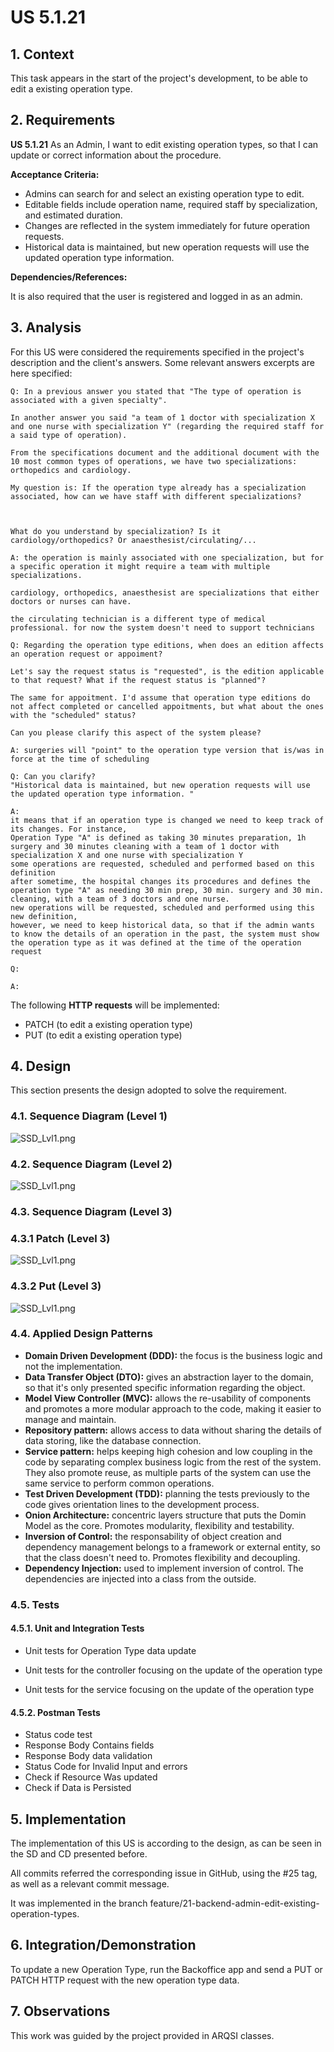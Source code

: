 # US 5.1.21

## 1. Context

This task appears in the start of the project's development, to be able to edit a existing operation type.


## 2. Requirements

**US 5.1.21** As an Admin, I want to edit existing operation types, so that I can update or correct information about the procedure. 

**Acceptance Criteria:**

- Admins can search for and select an existing operation type to edit. 
- Editable fields include operation name, required staff by specialization, and estimated duration. 
- Changes are reflected in the system immediately for future operation requests. 
- Historical data is maintained, but new operation requests will use the updated operation type information.


**Dependencies/References:**

It is also required that the user is registered and logged in as an admin.


## 3. Analysis

For this US were considered the requirements specified in the project's description and the client's answers. 
Some relevant answers excerpts are here specified:


```
Q: In a previous answer you stated that "The type of operation is associated with a given specialty".

In another answer you said "a team of 1 doctor with specialization X and one nurse with specialization Y" (regarding the required staff for a said type of operation).

From the specifications document and the additional document with the 10 most common types of operations, we have two specializations: orthopedics and cardiology.

My question is: If the operation type already has a specialization associated, how can we have staff with different specializations?

 

What do you understand by specialization? Is it cardiology/orthopedics? Or anaesthesist/circulating/...

A: the operation is mainly associated with one specialization, but for a specific operation it might require a team with multiple specializations.

cardiology, orthopedics, anaesthesist are specializations that either doctors or nurses can have.

the circulating technician is a different type of medical professional. for now the system doesn't need to support technicians
```

```
Q: Regarding the operation type editions, when does an edition affects an operation request or appoiment?

Let's say the request status is "requested", is the edition applicable to that request? What if the request status is "planned"?

The same for appoitment. I'd assume that operation type editions do not affect completed or cancelled appoitments, but what about the ones with the "scheduled" status?

Can you please clarify this aspect of the system please?

A: surgeries will "point" to the operation type version that is/was in force at the time of scheduling
```

```
Q: Can you clarify? 
"Historical data is maintained, but new operation requests will use the updated operation type information. "

A: 
it means that if an operation type is changed we need to keep track of its changes. For instance,
Operation Type "A" is defined as taking 30 minutes preparation, 1h surgery and 30 minutes cleaning with a team of 1 doctor with specialization X and one nurse with specialization Y
some operations are requested, scheduled and performed based on this definition
after sometime, the hospital changes its procedures and defines the operation type "A" as needing 30 min prep, 30 min. surgery and 30 min. cleaning, with a team of 3 doctors and one nurse.
new operations will be requested, scheduled and performed using this new definition,
however, we need to keep historical data, so that if the admin wants to know the details of an operation in the past, the system must show the operation type as it was defined at the time of the operation request
```

```
Q: 

A: 
```

The following **HTTP requests** will be implemented:
- PATCH (to edit a existing operation type)
- PUT (to edit a existing operation type)


## 4. Design

This section presents the design adopted to solve the requirement.

### 4.1. Sequence Diagram (Level 1)

![SSD_Lvl1.png](SD1.svg) 


### 4.2. Sequence Diagram (Level 2)

![SSD_Lvl1.png](SD2.svg) 


### 4.3. Sequence Diagram (Level 3)

### 4.3.1 Patch (Level 3)

![SSD_Lvl1.png](SD3Patch.svg) 

### 4.3.2 Put (Level 3)

![SSD_Lvl1.png](SD3Put.svg) 

### 4.4. Applied Design Patterns

- **Domain Driven Development (DDD):** the focus is the business logic and not the implementation.
- **Data Transfer Object (DTO):** gives an abstraction layer to the domain, so that it's only presented specific information regarding the object.
- **Model View Controller (MVC):** allows the re-usability of components and promotes a more modular approach to the code, making it easier to manage and maintain.
- **Repository pattern:** allows access to data without sharing the details of data storing, like the database connection.
- **Service pattern:** helps keeping high cohesion and low coupling in the code by separating complex business logic from the rest of the system. They also promote reuse, as multiple parts of the system can use the same service to perform common operations.
- **Test Driven Development (TDD):** planning the tests previously to the code gives orientation lines to the development process.
- **Onion Architecture:** concentric layers structure that puts the Domin Model as the core. Promotes modularity, flexibility and testability.
- **Inversion of Control:** the responsability of object creation and dependency management belongs to a framework or external entity, so that the class doesn't need to. Promotes flexibility and decoupling.
- **Dependency Injection:** used to implement inversion of control. The dependencies are injected into a class from the outside.


### 4.5. Tests

#### 4.5.1. Unit and Integration Tests

- Unit tests for Operation Type data update 

- Unit tests for the controller focusing on the update of the operation type

- Unit tests for the service focusing on the update of the operation type


#### 4.5.2. Postman Tests

- Status code test
- Response Body Contains fields
- Response Body data validation
- Status Code for Invalid Input and errors
- Check if Resource Was updated
- Check if Data is Persisted

## 5. Implementation

The implementation of this US is according to the design, as can be seen in the SD and CD presented before.

All commits referred the corresponding issue in GitHub, using the #25 tag, as well as a relevant commit message.

It was implemented in the branch feature/21-backend-admin-edit-existing-operation-types.


## 6. Integration/Demonstration

To update a new Operation Type, run the Backoffice app and send a PUT or PATCH HTTP request with the new operation type data.

## 7. Observations

This work was guided by the project provided in ARQSI classes.